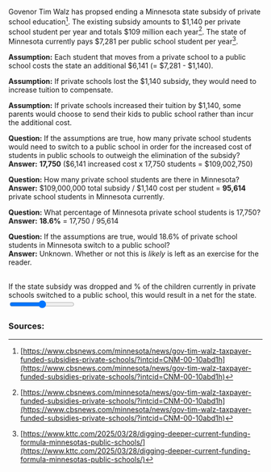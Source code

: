 <script src="{{ '/assets/js/costAnalysis.js?v=' | append: site.github.build_revision | relative_url }}"></script>

Govenor Tim Walz has propsed ending a Minnesota state subsidy of private school education[^1]. The existing subsidy amounts to $1,140 per private school student per year and totals $109 million each year[^1]. The state of Minnesota currently pays $7,281 per public school student per year[^2].

**Assumption:** Each student that moves from a private school to a public school costs the state an additional $6,141 (= $7,281 - $1,140).

**Assumption:** If private schools lost the $1,140 subsidy, they would need to increase tuition to compensate.

**Assumption:** If private schools increased their tuition by $1,140, some parents would choose to send their kids to public school rather than incur the additional cost.

**Question:** If the assumptions are true, how many private school students would need to switch to a public school in order for the increased cost of students in public schools to outweigh the elimination of the subsidy?
<br>
**Answer:** **17,750** ($6,141 increased cost x 17,750 students = $109,002,750)

**Question:** How many private school students are there in Minnesota?
<br>
**Answer:** $109,000,000 total subsidy / $1,140 cost per student = **95,614** private school students in Minnesota currently.

**Question:** What percentage of Minnesota private school students is 17,750?
<br>
**Answer:** **18.6%** = 17,750 / 95,614

**Question:** If the assumptions are true, would 18.6% of private school students in Minnesota switch to a public school?
<br>
**Answer:** Unknown. Whether or not this is _likely_ is left as an exercise for the reader.

<br>
If the state subsidy was dropped and <span id="outputMathText"></span>% of the children currently in private schools switched to a public school, this would result in a net <span id="costAnalysis"></span> for the state.

<input type="range" id="studentsMoving" step="0.1" min="0" max="25" oninput="updateText(this.value);">

### Sources:
[^1]: [https://www.cbsnews.com/minnesota/news/gov-tim-walz-taxpayer-funded-subsidies-private-schools/?intcid=CNM-00-10abd1h](https://www.cbsnews.com/minnesota/news/gov-tim-walz-taxpayer-funded-subsidies-private-schools/?intcid=CNM-00-10abd1h)
[^2]: [https://www.kttc.com/2025/03/28/digging-deeper-current-funding-formula-minnesotas-public-schools/](https://www.kttc.com/2025/03/28/digging-deeper-current-funding-formula-minnesotas-public-schools/)
